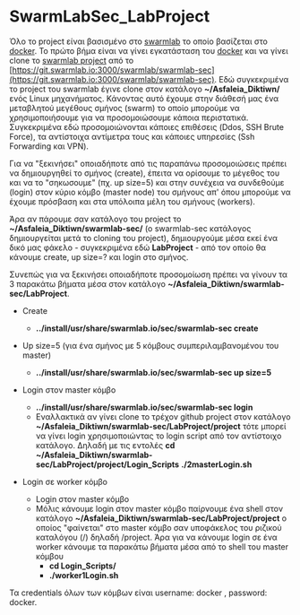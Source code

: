 # SwarmLabSec_LabProject

Όλο το project είναι βασισμένο στο [swarmlab](http://docs.swarmlab.io/SwarmLab-HowTos/labs/sec/sec.adoc.html) το οποίο βασίζεται στο [docker](http://docs.swarmlab.io/SwarmLab-HowTos/labs/Howtos/docker/install.adoc.html). Το πρώτο βήμα είναι να γίνει εγκατάσταση του [docker](http://docs.swarmlab.io/SwarmLab-HowTos/labs/Howtos/docker/install.adoc.html) και να γίνει clone το [swarmlab project](http://docs.swarmlab.io/SwarmLab-HowTos/labs/sec/sec.adoc.html) από το [https://git.swarmlab.io:3000/swarmlab/swarmlab-sec](https://git.swarmlab.io:3000/swarmlab/swarmlab-sec). Εδώ συγκεκριμένα το project του swarmlab έγινε clone στον κατάλογο **~/Asfaleia\_Diktiwn/** ενός Linux μηχανήματος. Κάνοντας αυτό έχουμε στην διάθεσή μας ένα μεταβλητού μεγέθους σμήνος (swarm) το οποίο μπορούμε να χρησιμοποιήσουμε για να προσομοιώσουμε κάποια περιστατικά. Συγκεκριμένα εδώ προσομοιώνονται κάποιες επιθέσεις (Ddos, SSH Brute Force), τα αντίστοιχα αντίμετρα τους και κάποιες υπηρεσίες (Ssh Forwarding και VPN).

Για να &quot;ξεκινήσει&quot; οποιαδήποτε από τις παραπάνω προσομοιώσεις πρέπει να δημιουργηθεί το σμήνος (create), έπειτα να ορίσουμε το μέγεθος του και να το &quot;σηκωσουμε&quot; (πχ. up size=5) και στην συνέχεια να συνδεθούμε (login) στον κύριο κόμβο (master node) του σμήνους απ&#39; όπου μπορούμε να έχουμε πρόσβαση και στα υπόλοιπα μέλη του σμήνους (workers).

Άρα αν πάρουμε σαν κατάλογο του project το **~/Asfaleia\_Diktiwn/swarmlab-sec/** (ο swarmlab-sec κατάλογος δημιουργείται μετά το cloning του project), δημιουργούμε μέσα εκεί ένα δικό μας φάκελο - συγκεκριμένα εδώ **LabProject** - από τον οποίο θα κάνουμε create, up size=? και login στο σμήνος.

Συνεπώς για να ξεκινήσει οποιαδήποτε προσομοίωση πρέπει να γίνουν τα 3 παρακάτω βήματα μέσα στον κατάλογο **~/Asfaleia\_Diktiwn/swarmlab-sec/LabProject**.

- Create

  - **../install/usr/share/swarmlab.io/sec/swarmlab-sec create**

- Up size=5 (για ένα σμήνος με 5 κόμβους συμπεριλαμβανομένου του master)

  - **../install/usr/share/swarmlab.io/sec/swarmlab-sec up size=5**

- Login στον master κόμβο

  - **../install/usr/share/swarmlab.io/sec/swarmlab-sec login**
  - Εναλλακτικά αν γίνει clone το τρέχον github project στον κατάλογο **~/Asfaleia\_Diktiwn/swarmlab-sec/LabProject/project** τότε μπορεί να γίνει login χρησιμοποιώντας το login script από τον αντίστοιχο κατάλογο. Δηλαδή με τις εντολές
  **cd ~/Asfaleia\_Diktiwn/swarmlab-sec/LabProject/project/Login\_Scripts**
  **./2masterLogin.sh**

- Login σε worker κόμβο

  - Login στον master κόμβο
  - Μόλις κάνουμε login στον master κόμβο παίρνουμε ένα shell στον κατάλογο **~/Asfaleia\_Diktiwn/swarmlab-sec/LabProject/project** ο οποίος &quot;φαίνεται&quot; στο master κόμβο σαν υποφάκελος του ριζικού καταλόγου (/) δηλαδή /project. Άρα για να κάνουμε login σε ένα worker κάνουμε τα παρακάτω βήματα μέσα από το shell του master κόμβου
    - **cd Login\_Scripts/**
    - **./worker1Login.sh**

Τα credentials όλων των κόμβων είναι username: docker , password: docker.
